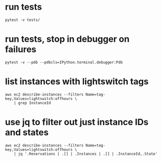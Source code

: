 # run tests
    pytest -v tests/

# run tests, stop in debugger on failures
    pytest -v --pdb --pdbcls=IPython.terminal.debugger:Pdb


# list instances with lightswitch tags
    aws ec2 describe-instances --filters Name=tag-key,Values=lightswitch:offhours \
        | grep InstanceId

# use jq to filter out just instance IDs and states
    aws ec2 describe-instances --filters Name=tag-key,Values=lightswitch:offhours \
        | jq '.Reservations | .[] | .Instances | .[] | .InstanceId,.State'
